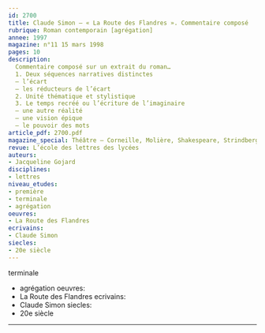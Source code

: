 ```yaml
---
id: 2700
title: Claude Simon – « La Route des Flandres ». Commentaire composé
rubrique: Roman contemporain [agrégation]
annee: 1997
magazine: n°11 15 mars 1998
pages: 10
description: 
  Commentaire composé sur un extrait du roman…
  1. Deux séquences narratives distinctes
  – l’écart
  – les réducteurs de l’écart
  2. Unité thématique et stylistique
  3. Le temps recréé ou l’écriture de l’imaginaire
  – une autre réalité
  – une vision épique
  – le pouvoir des mots
article_pdf: 2700.pdf
magazine_special: Théâtre – Corneille, Molière, Shakespeare, Strindberg
revue: L’école des lettres des lycées
auteurs:
- Jacqueline Gojard
disciplines:
- lettres
niveau_etudes:
- première
- terminale
- agrégation
oeuvres:
- La Route des Flandres
ecrivains:
- Claude Simon
siecles:
- 20e siècle
---
```

terminale
- agrégation
oeuvres:
- La Route des Flandres
ecrivains:
- Claude Simon
siecles:
- 20e siècle
---
